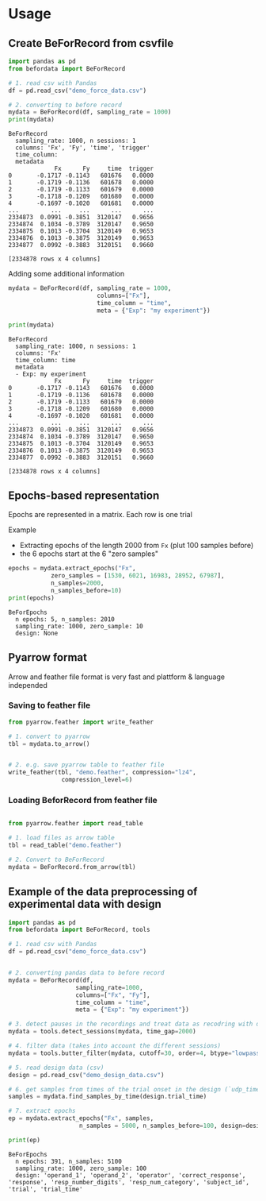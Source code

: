 # Usage

## Create BeForRecord from csvfile


```python
import pandas as pd
from befordata import BeForRecord

# 1. read csv with Pandas
df = pd.read_csv("demo_force_data.csv")

# 2. converting to before record
mydata = BeForRecord(df, sampling_rate = 1000)
print(mydata)
```




    BeForRecord
      sampling_rate: 1000, n sessions: 1
      columns: 'Fx', 'Fy', 'time', 'trigger'
      time_column:
      metadata
                 Fx      Fy     time  trigger
    0       -0.1717 -0.1143   601676   0.0000
    1       -0.1719 -0.1136   601678   0.0000
    2       -0.1719 -0.1133   601679   0.0000
    3       -0.1718 -0.1209   601680   0.0000
    4       -0.1697 -0.1020   601681   0.0000
    ...         ...     ...      ...      ...
    2334873  0.0991 -0.3851  3120147   0.9656
    2334874  0.1034 -0.3789  3120147   0.9650
    2334875  0.1013 -0.3704  3120149   0.9653
    2334876  0.1013 -0.3875  3120149   0.9653
    2334877  0.0992 -0.3883  3120151   0.9660

    [2334878 rows x 4 columns]



Adding some additional information


```python
mydata = BeForRecord(df, sampling_rate = 1000,
                         columns=["Fx"],
                         time_column = "time",
                         meta = {"Exp": "my experiment"})

print(mydata)
```

    BeForRecord
      sampling_rate: 1000, n sessions: 1
      columns: 'Fx'
      time_column: time
      metadata
      - Exp: my experiment
                 Fx      Fy     time  trigger
    0       -0.1717 -0.1143   601676   0.0000
    1       -0.1719 -0.1136   601678   0.0000
    2       -0.1719 -0.1133   601679   0.0000
    3       -0.1718 -0.1209   601680   0.0000
    4       -0.1697 -0.1020   601681   0.0000
    ...         ...     ...      ...      ...
    2334873  0.0991 -0.3851  3120147   0.9656
    2334874  0.1034 -0.3789  3120147   0.9650
    2334875  0.1013 -0.3704  3120149   0.9653
    2334876  0.1013 -0.3875  3120149   0.9653
    2334877  0.0992 -0.3883  3120151   0.9660

    [2334878 rows x 4 columns]


## Epochs-based representation

Epochs are represented in a matrix. Each row is one trial

Example

* Extracting epochs of the length 2000 from `Fx` (plut 100 samples before)
* the 6 epochs  start at the 6 "zero samples"


```python
epochs = mydata.extract_epochs("Fx",
            zero_samples = [1530, 6021, 16983, 28952, 67987],
            n_samples=2000,
            n_samples_before=10)
print(epochs)
```

    BeForEpochs
      n epochs: 5, n_samples: 2010
      sampling_rate: 1000, zero_sample: 10
      design: None


## Pyarrow format

Arrow and feather file format is very fast and plattform & language independed


### Saving to feather file


```python
from pyarrow.feather import write_feather

# 1. convert to pyarrow
tbl = mydata.to_arrow()


# 2. e.g. save pyarrow table to feather file
write_feather(tbl, "demo.feather", compression="lz4",
               compression_level=6)
```

### Loading BeforRecord from feather file


```python

from pyarrow.feather import read_table

# 1. load files as arrow table
tbl = read_table("demo.feather")

# 2. Convert to BeForRecord
mydata = BeForRecord.from_arrow(tbl)
```

## Example of the data preprocessing of experimental data with design


```python
import pandas as pd
from befordata import BeForRecord, tools

# 1. read csv with Pandas
df = pd.read_csv("demo_force_data.csv")


# 2. converting pandas data to before record
mydata = BeForRecord(df,
                   sampling_rate=1000,
                   columns=["Fx", "Fy"],
                   time_column = "time",
                   meta = {"Exp": "my experiment"})

# 3. detect pauses in the recordings and treat data as recodring with different sessions
mydata = tools.detect_sessions(mydata, time_gap=2000)

# 4. filter data (takes into account the different sessions)
mydata = tools.butter_filter(mydata, cutoff=30, order=4, btype="lowpass")

# 5. read design data (csv)
design = pd.read_csv("demo_design_data.csv")

# 6. get samples from times of the trial onset in the design (`udp_times`)
samples = mydata.find_samples_by_time(design.trial_time)

# 7. extract epochs
ep = mydata.extract_epochs("Fx", samples,
                    n_samples = 5000, n_samples_before=100, design=design)

print(ep)
```

    BeForEpochs
      n epochs: 391, n_samples: 5100
      sampling_rate: 1000, zero_sample: 100
      design: 'operand_1', 'operand_2', 'operator', 'correct_response', 'response', 'resp_number_digits', 'resp_num_category', 'subject_id', 'trial', 'trial_time'



